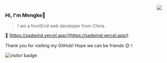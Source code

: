 <img align="right" src="https://github-readme-stats.vercel.app/api?username=mk965&show_icons=true&icon_color=805AD5&text_color=718096&bg_color=ffffff&hide_title=true&count_private=true&include_all_commits=true" />

### Hi, I'm Mengke👋
>I am a frontEnd web developer from China.

🔗 [https://sadwind.vercel.app/](https://sadwind.vercel.app/)

Thank you for visiting my GitHub! Hope we can be friends 😊！

![visitor badge](https://visitor-badge.laobi.icu/badge?page_id=mk965.mk965)
